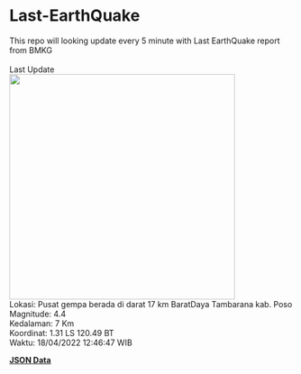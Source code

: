 # Last-EarthQuake
This repo will looking update every 5 minute with Last EarthQuake report from BMKG
<br>
<br>
Last Update
<br>
<img src="https://ews.bmkg.go.id/TEWS/data/20220418124647.mmi.jpg" width="400"/>
<br>
Lokasi: Pusat gempa berada di darat 17 km BaratDaya Tambarana kab. Poso <br>
Magnitude: 4.4 <br>
Kedalaman: 7 Km <br>
Koordinat: 1.31 LS 120.49 BT <br>
Waktu: 18/04/2022 12:46:47 WIB <br>

<a href="./data/data.json">**JSON Data**</a>
